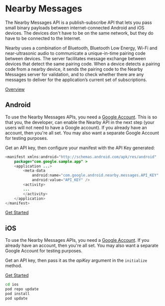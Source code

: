 # Nearby Messages

The Nearby Messages API is a publish-subscribe API that lets you pass small binary payloads between internet-connected Android and iOS devices. The devices don't have to be on the same network, but they do have to be connected to the Internet.

Nearby uses a combination of Bluetooth, Bluetooth Low Energy, Wi-Fi and near-ultrasonic audio to communicate a unique-in-time pairing code between devices. The server facilitates message exchange between devices that detect the same pairing code. When a device detects a pairing code from a nearby device, it sends the pairing code to the Nearby Messages server for validation, and to check whether there are any messages to deliver for the application’s current set of subscriptions.

[Overview](https://developers.google.com/nearby/messages/overview)

## Android

To use the Nearby Messages APIs, you need a [Google Account](https://developer.android.com/google/play-services/index.html). This is so that you, the developer, can enable the Nearby API in the next step (your users will not need to have a Google account). If you already have an account, then you're all set. You may also want a separate Google Account for testing purposes.

Get an API key, then configure your manifest with the API Key generated:

```java
<manifest xmlns:android="http://schemas.android.com/apk/res/android"
    package="com.google.sample.app" >
    <application ...>
        <meta-data
            android:name="com.google.android.nearby.messages.API_KEY"
            android:value="API_KEY" />
        <activity>
        ...
        </activity>
    </application>
</manifest>
```

[Get Started](https://developers.google.com/nearby/messages/android/get-started)

## iOS

To use the Nearby Messages APIs, you need a [Google Account](https://www.google.com/accounts/NewAccount). If you already have an account, then you're all set. You may also want a separate Google Account for testing purposes.

Get an API key, then pass it as the *apiKey* argument in the `initialize` method.

[Get Started](https://developers.google.com/nearby/messages/ios/get-started)

```sh
cd ios
pod repo update
pod install
pod update
```
